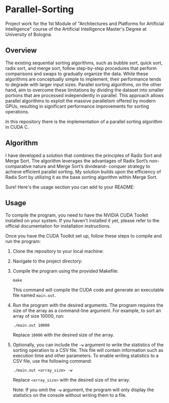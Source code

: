 # Parallel-Sorting

Project work for the 1st Module of "Architectures and Platforms for Artificial Intelligence" course of the Artificial Intelligence Master's Degree at University of Bologna.

## Overview 
The existing sequential sorting algorithms, such as bubble sort, quick sort, radix sort, and merge
sort, follow step-by-step procedures that perform comparisons and swaps to gradually organize the
data. While these algorithms are conceptually simple to implement, their performance tends to
degrade with larger input sizes.
Parallel sorting algorithms, on the other hand, aim to overcome these limitations by dividing
the dataset into smaller portions that are processed independently in parallel. This approach
allows parallel algorithms to exploit the massive parallelism offered by modern GPUs, resulting in
significant performance improvements for sorting operations.


In this repository there is the implementation of a parallel sorting algorithm in CUDA C.

## Algorithm

I have developed a solution that combines the principles of Radix Sort and Merge Sort. The algorithm
leverages the advantages of Radix Sort’s non-comparative nature and Merge Sort’s divideand-
conquer strategy to achieve efficient parallel sorting. My solution builds upon the efficiency of Radix Sort by utilizing it as the base sorting algorithm
within Merge Sort.

Sure! Here's the usage section you can add to your README:

## Usage

To compile the program, you need to have the NVIDIA CUDA Toolkit installed on your system. If you haven't installed it yet, please refer to the official documentation for installation instructions.

Once you have the CUDA Toolkit set up, follow these steps to compile and run the program:

1. Clone the repository to your local machine:
2. Navigate to the project directory:
3. Compile the program using the provided Makefile:
   ```
   make
   ```

   This command will compile the CUDA code and generate an executable file named `main.out`.

4. Run the program with the desired arguments. The program requires the size of the array as a command-line argument. For example, to sort an array of size 10000, run:
   ```
   ./main.out 10000
   ```

   Replace `10000` with the desired size of the array.

5. Optionally, you can include the `-w` argument to write the statistics of the sorting operation to a CSV file. This file will contain information such as execution time and other parameters. To enable writing statistics to a CSV file, use the following command:
   ```
   ./main.out <array_size> -w
   ```

   Replace `<array_size>` with the desired size of the array.

   Note: If you omit the `-w` argument, the program will only display the statistics on the console without writing them to a file.
